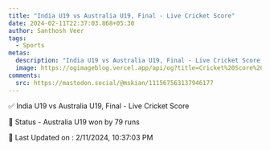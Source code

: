 ```yaml
---
title: "India U19 vs Australia U19, Final - Live Cricket Score"
date: 2024-02-11T22:37:03.868+05:30
author: Santhosh Veer
tags:
  - Sports
metas:
  description: "India U19 vs Australia U19, Final - Live Cricket Score - Australia U19 won by 79 runs"
  image: https://ogimageblog.vercel.app/api/og?title=Cricket%20Score%20%F0%9F%8F%8F
comments:
  src: https://mastodon.social/@mskian/111567563137946177
---
```


✅ India U19 vs Australia U19, Final - Live Cricket Score

📑 Status - Australia U19 won by 79 runs

<!--more-->

📝 Last Updated on : 2/11/2024, 10:37:03 PM
